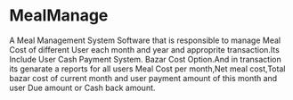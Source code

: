 # MealManage
A Meal Management System Software that is responsible to manage Meal Cost of different User each month and year and approprite transaction.Its Include User Cash Payment System. Bazar Cost Option.And in transaction its genarate a reports for all users Meal Cost per month,Net meal cost,Total bazar cost of current month and user payment amount of this month and user Due amount or Cash back amount. 
